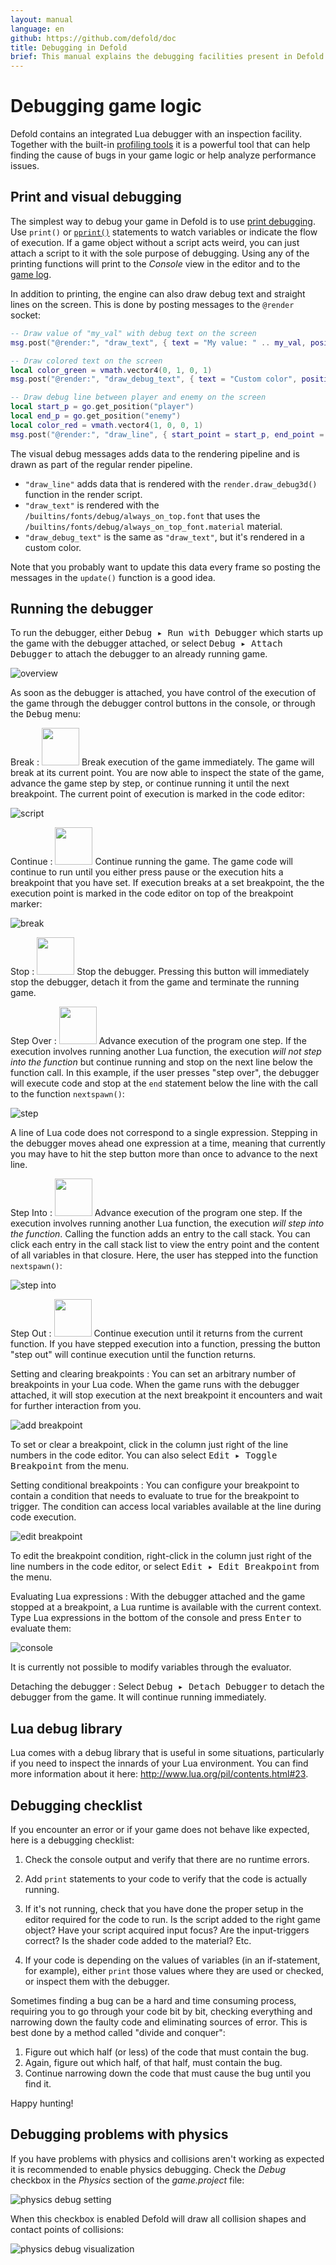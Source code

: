 ```yaml
---
layout: manual
language: en
github: https://github.com/defold/doc
title: Debugging in Defold
brief: This manual explains the debugging facilities present in Defold.
---
```


# Debugging game logic

Defold contains an integrated Lua debugger with an inspection facility. Together with the built-in [profiling tools](/manuals/profiling) it is a powerful tool that can help finding the cause of bugs in your game logic or help analyze performance issues.

## Print and visual debugging

The simplest way to debug your game in Defold is to use [print debugging](http://en.wikipedia.org/wiki/Debugging#Techniques). Use `print()` or [`pprint()`](/ref/builtins#pprint) statements to watch variables or indicate the flow of execution. If a game object without a script acts weird, you can just attach a script to it with the sole purpose of debugging. Using any of the printing functions will print to the *Console* view in the editor and to the [game log](/manuals/debugging-game-and-system-logs).

In addition to printing, the engine can also draw debug text and straight lines on the screen. This is done by posting messages to the `@render` socket:

```lua
-- Draw value of "my_val" with debug text on the screen
msg.post("@render:", "draw_text", { text = "My value: " .. my_val, position = vmath.vector3(200, 200, 0) })

-- Draw colored text on the screen
local color_green = vmath.vector4(0, 1, 0, 1)
msg.post("@render:", "draw_debug_text", { text = "Custom color", position = vmath.vector3(200, 180, 0), color = color_green })

-- Draw debug line between player and enemy on the screen
local start_p = go.get_position("player")
local end_p = go.get_position("enemy")
local color_red = vmath.vector4(1, 0, 0, 1)
msg.post("@render:", "draw_line", { start_point = start_p, end_point = end_p, color = color_red })
```

The visual debug messages adds data to the rendering pipeline and is drawn as part of the regular render pipeline.

* `"draw_line"` adds data that is rendered with the `render.draw_debug3d()` function in the render script.
* `"draw_text"` is rendered with the `/builtins/fonts/debug/always_on_top.font` that uses the `/builtins/fonts/debug/always_on_top_font.material` material.
* `"draw_debug_text"` is the same as `"draw_text"`, but it's rendered in a custom color.

Note that you probably want to update this data every frame so posting the messages in the `update()` function is a good idea.

## Running the debugger

To run the debugger, either <kbd>Debug ▸ Run with Debugger</kbd> which starts up the game with the debugger attached, or select <kbd>Debug ▸ Attach Debugger</kbd> to attach the debugger to an already running game.

![overview](../images/debugging/overview.png)

As soon as the debugger is attached, you have control of the execution of the game through the debugger control buttons in the console, or through the <kbd>Debug</kbd> menu:

Break
: <img src='../images/debugging/pause.svg' width='60px'/>
  Break execution of the game immediately. The game will break at its current point. You are now able to inspect the state of the game, advance the game step by step, or continue running it until the next breakpoint. The current point of execution is marked in the code editor:

  ![script](../images/debugging/script.png)

Continue
: <img src='../images/debugging/play.svg' width='60px'/>
  Continue running the game. The game code will continue to run until you either press pause or the execution hits a breakpoint that you have set. If execution breaks at a set breakpoint, the the execution point is marked in the code editor on top of the breakpoint marker:

  ![break](../images/debugging/break.png)

Stop
: <img src='../images/debugging/stop.svg' width='60px'/>
  Stop the debugger. Pressing this button will immediately stop the debugger, detach it from the game and terminate the running game.

Step Over
: <img src='../images/debugging/step_over.svg' width='60px'/>
  Advance execution of the program one step. If the execution involves running another Lua function, the execution _will not step into the function_ but continue running and stop on the next line below the function call. In this example, if the user presses "step over", the debugger will execute code and stop at the `end` statement below the line with the call to the function `nextspawn()`:

  ![step](../images/debugging/step.png)

<div class='sidenote' markdown='1'>
A line of Lua code does not correspond to a single expression. Stepping in the debugger moves ahead one expression at a time, meaning that currently you may have to hit the step button more than once to advance to the next line.
</div>

Step Into
: <img src='../images/debugging/step_in.svg' width='60px'/>
  Advance execution of the program one step. If the execution involves running another Lua function, the execution _will step into the function_. Calling the function adds an entry to the call stack. You can click each entry in the call stack list to view the entry point and the content of all variables in that closure. Here, the user has stepped into the function `nextspawn()`:

  ![step into](../images/debugging/step_into.png)

Step Out
: <img src='../images/debugging/step_out.svg' width='60px'/>
  Continue execution until it returns from the current function. If you have stepped execution into a function, pressing the button "step out" will continue execution until the function returns.

Setting and clearing breakpoints
: You can set an arbitrary number of breakpoints in your Lua code. When the game runs with the debugger attached, it will stop execution at the next breakpoint it encounters and wait for further interaction from you.

  ![add breakpoint](../images/debugging/add_breakpoint.png)

  To set or clear a breakpoint, click in the column just right of the line numbers in the code editor. You can also select <kbd>Edit ▸ Toggle Breakpoint</kbd> from the menu.

Setting conditional breakpoints
: You can configure your breakpoint to contain a condition that needs to evaluate to true for the breakpoint to trigger. The condition can access local variables available at the line during code execution.

  ![edit breakpoint](../images/debugging/edit_breakpoint.png)

  To edit the breakpoint condition, right-click in the column just right of the line numbers in the code editor, or select <kbd>Edit ▸ Edit Breakpoint</kbd> from the menu.

Evaluating Lua expressions
: With the debugger attached and the game stopped at a breakpoint, a Lua runtime is available with the current context. Type Lua expressions in the bottom of the console and press <kbd>Enter</kbd> to evaluate them:

  ![console](../images/debugging/console.png)

  It is currently not possible to modify variables through the evaluator.

Detaching the debugger
: Select <kbd>Debug ▸ Detach Debugger</kbd> to detach the debugger from the game. It will continue running immediately.

## Lua debug library

Lua comes with a debug library that is useful in some situations, particularly if you need to inspect the innards of your Lua environment. You can find more information about it here: http://www.lua.org/pil/contents.html#23.

## Debugging checklist

If you encounter an error or if your game does not behave like expected, here is a debugging checklist:

1. Check the console output and verify that there are no runtime errors.

2. Add `print` statements to your code to verify that the code is actually running.

3. If it's not running, check that you have done the proper setup in the editor required for the code to run. Is the script added to the right game object? Have your script acquired input focus? Are the input-triggers correct? Is the shader code added to the material? Etc.

4. If your code is depending on the values of variables (in an if-statement, for example), either `print` those values where they are used or checked, or inspect them with the debugger.

Sometimes finding a bug can be a hard and time consuming process, requiring you to go through your code bit by bit, checking everything and narrowing down the faulty code and eliminating sources of error. This is best done by a method called "divide and conquer":

1. Figure out which half (or less) of the code that must contain the bug.
2. Again, figure out which half, of that half, must contain the bug.
3. Continue narrowing down the code that must cause the bug until you find it.

Happy hunting!

## Debugging problems with physics

If you have problems with physics and collisions aren't working as expected it is recommended to enable physics debugging. Check the *Debug* checkbox in the *Physics* section of the *game.project* file:

![physics debug setting](../images/debugging/physics_debug_setting.png)

When this checkbox is enabled Defold will draw all collision shapes and contact points of collisions:

![physics debug visualization](../images/debugging/physics_debug_visualisation.png)
